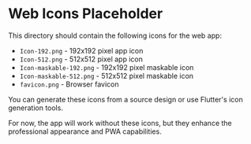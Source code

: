 # Web Icons Placeholder

This directory should contain the following icons for the web app:

- `Icon-192.png` - 192x192 pixel app icon
- `Icon-512.png` - 512x512 pixel app icon  
- `Icon-maskable-192.png` - 192x192 pixel maskable icon
- `Icon-maskable-512.png` - 512x512 pixel maskable icon
- `favicon.png` - Browser favicon

You can generate these icons from a source design or use Flutter's icon generation tools.

For now, the app will work without these icons, but they enhance the professional appearance and PWA capabilities.
